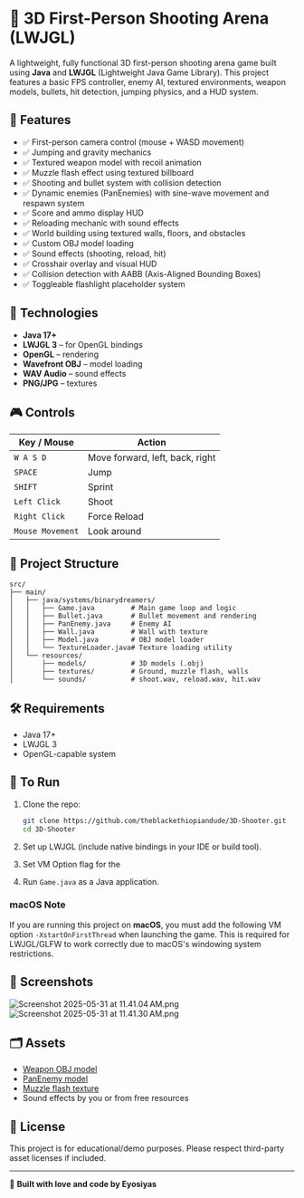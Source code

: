 # 🔫 3D First-Person Shooting Arena (LWJGL)

A lightweight, fully functional 3D first-person shooting arena game built using **Java** and **LWJGL** (Lightweight Java Game Library). This project features a basic FPS controller, enemy AI, textured environments, weapon models, bullets, hit detection, jumping physics, and a HUD system.

## 🚀 Features

- ✅ First-person camera control (mouse + WASD movement)
- ✅ Jumping and gravity mechanics
- ✅ Textured weapon model with recoil animation
- ✅ Muzzle flash effect using textured billboard
- ✅ Shooting and bullet system with collision detection
- ✅ Dynamic enemies (PanEnemies) with sine-wave movement and respawn system
- ✅ Score and ammo display HUD
- ✅ Reloading mechanic with sound effects
- ✅ World building using textured walls, floors, and obstacles
- ✅ Custom OBJ model loading
- ✅ Sound effects (shooting, reload, hit)
- ✅ Crosshair overlay and visual HUD
- ✅ Collision detection with AABB (Axis-Aligned Bounding Boxes)
- ✅ Toggleable flashlight placeholder system

## 🧱 Technologies

- **Java 17+**
- **LWJGL 3** – for OpenGL bindings
- **OpenGL** – rendering
- **Wavefront OBJ** – model loading
- **WAV Audio** – sound effects
- **PNG/JPG** – textures

## 🎮 Controls

| Key / Mouse      | Action                    |
|------------------|---------------------------|
| `W A S D`        | Move forward, left, back, right |
| `SPACE`          | Jump                      |
| `SHIFT`          | Sprint                    |
| `Left Click`     | Shoot                     |
| `Right Click`    | Force Reload              |
| `Mouse Movement` | Look around               |

## 📂 Project Structure

```
src/
├── main/
│   ├── java/systems/binarydreamers/
│   │   ├── Game.java         # Main game loop and logic
│   │   ├── Bullet.java       # Bullet movement and rendering
│   │   ├── PanEnemy.java     # Enemy AI
│   │   ├── Wall.java         # Wall with texture
│   │   ├── Model.java        # OBJ model loader
│   │   └── TextureLoader.java# Texture loading utility
│   └── resources/
│       ├── models/           # 3D models (.obj)
│       ├── textures/         # Ground, muzzle flash, walls
│       └── sounds/           # shoot.wav, reload.wav, hit.wav
```

## 🛠️ Requirements

- Java 17+
- LWJGL 3
- OpenGL-capable system

## 🧪 To Run

1. Clone the repo:

   ```bash
   git clone https://github.com/theblackethiopiandude/3D-Shooter.git
   cd 3D-Shooter
   ```

2. Set up LWJGL (include native bindings in your IDE or build tool).
3. Set  VM Option flag for the 
4. Run `Game.java` as a Java application.

### macOS Note

If you are running this project on **macOS**, you must add the following VM option `-XstartOnFirstThread` when launching the game.
This is required for LWJGL/GLFW to work correctly due to macOS's windowing system restrictions.


## 📸 Screenshots


![Screenshot 2025-05-31 at 11.41.04 AM.png](src/main/resources/screenshots/Screenshot%202025-05-31%20at%2011.41.04%E2%80%AFAM.png)
![Screenshot 2025-05-31 at 11.41.30 AM.png](src/main/resources/screenshots/Screenshot%202025-05-31%20at%2011.41.30%E2%80%AFAM.png)

## 🗂️ Assets

- [Weapon OBJ model](#)
- [PanEnemy model](#)
- [Muzzle flash texture](#)
- Sound effects by you or from free resources

## 📃 License

This project is for educational/demo purposes. Please respect third-party asset licenses if included.

---

👾 **Built with love and code by Eyosiyas**

